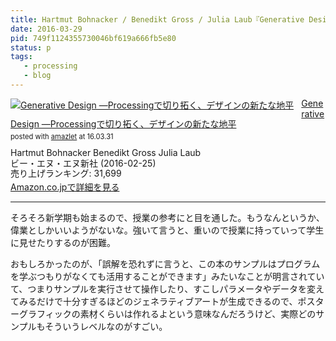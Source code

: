 ```yaml
---
title: Hartmut Bohnacker / Benedikt Gross / Julia Laub『Generative Design ―Processingで切り拓く、デザインの新たな地平』を読んだ
date: 2016-03-29
pid: 749f1124355730046bf619a666fb5e80
status: p
tags:
   - processing
   - blog
---
```


<div class="amazlet-box" style="margin-bottom:0px;"><div class="amazlet-image" style="float:left;margin:0px 12px 1px 0px;"><a href="http://www.amazon.co.jp/exec/obidos/ASIN/4802510136/dotimpact-22/ref=nosim/" name="amazletlink" target="_blank"><img src="http://ecx.images-amazon.com/images/I/51JdWtC96TL._SL160_.jpg" alt="Generative Design ―Processingで切り拓く、デザインの新たな地平" style="border: none;" /></a></div><div class="amazlet-info" style="line-height:120%; margin-bottom: 10px"><div class="amazlet-name" style="margin-bottom:10px;line-height:120%"><a href="http://www.amazon.co.jp/exec/obidos/ASIN/4802510136/dotimpact-22/ref=nosim/" name="amazletlink" target="_blank">Generative Design ―Processingで切り拓く、デザインの新たな地平</a><div class="amazlet-powered-date" style="font-size:80%;margin-top:5px;line-height:120%">posted with <a href="http://www.amazlet.com/" title="amazlet" target="_blank">amazlet</a> at 16.03.31</div></div><div class="amazlet-detail">Hartmut Bohnacker Benedikt Gross Julia Laub <br />ビー・エヌ・エヌ新社 (2016-02-25)<br />売り上げランキング: 31,699<br /></div><div class="amazlet-sub-info" style="float: left;"><div class="amazlet-link" style="margin-top: 5px"><a href="http://www.amazon.co.jp/exec/obidos/ASIN/4802510136/dotimpact-22/ref=nosim/" name="amazletlink" target="_blank">Amazon.co.jpで詳細を見る</a></div></div></div><div class="amazlet-footer" style="clear: left"></div></div>

---- 

そろそろ新学期も始まるので、授業の参考にと目を通した。もうなんというか、偉業としかいいようがないな。強いて言うと、重いので授業に持っていって学生に見せたりするのが困難。

おもしろかったのが、「誤解を恐れずに言うと、この本のサンプルはプログラムを学ぶつもりがなくても活用することができます」みたいなことが明言されていて、つまりサンプルを実行させて操作したり、すこしパラメータやデータを変えてみるだけで十分すぎるほどのジェネラティブアートが生成できるので、ポスターグラフィックの素材くらいは作れるよという意味なんだろうけど、実際どのサンプルもそういうレベルなのがすごい。